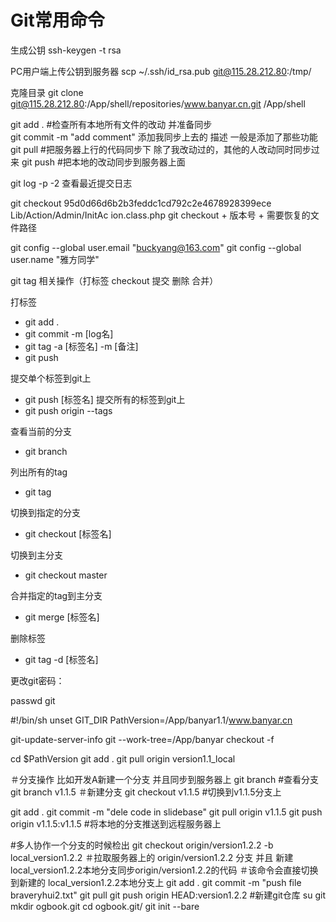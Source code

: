 # Git常用命令
生成公钥
ssh-keygen -t rsa

PC用户端上传公钥到服务器 
scp ~/.ssh/id_rsa.pub git@115.28.212.80:/tmp/

克隆目录
 git clone git@115.28.212.80:/App/shell/repositories/www.banyar.cn.git
/App/shell

git add .  #检查所有本地所有文件的改动 并准备同步  
git commit -m "add comment"  添加我同步上去的 描述 一般是添加了那些功能
git pull   #把服务器上行的代码同步下 除了我改动过的，其他的人改动同时同步过来
git push #把本地的改动同步到服务器上面 


git log -p -2	查看最近提交日志

git checkout 95d0d66d6b2b3feddc1cd792c2e4678928399ece Lib/Action/Admin/InitAc
ion.class.php	git checkout + 版本号 + 需要恢复的文件路径



git config --global user.email "buckyang@163.com"
git config --global user.name "雅方同学"



git tag 相关操作（打标签 checkout 提交 删除 合并）

打标签
- git add .
- git commit -m [log名]
- git tag -a [标签名] -m [备注]
- git push

提交单个标签到git上
- git push [标签名]
提交所有的标签到git上
- git push origin --tags

 查看当前的分支
- git branch

 列出所有的tag
- git tag

切换到指定的分支
- git checkout [标签名]

切换到主分支
- git checkout master

合并指定的tag到主分支
- git merge [标签名]

删除标签
- git tag -d [标签名]



更改git密码：

passwd git


#!/bin/sh
unset GIT_DIR
PathVersion=/App/banyar1.1/www.banyar.cn

git-update-server-info
git --work-tree=/App/banyar checkout -f

cd $PathVersion
git add .
git pull origin version1.1_local


＃分支操作 比如开发A新建一个分支 并且同步到服务器上
git branch                #查看分支 
git branch v1.1.5        ＃新建分支 
git checkout v1.1.5       #切换到v1.1.5分支上 

git add .
git commit -m "dele code in slidebase"
git pull origin v1.1.5
git push origin v1.1.5:v1.1.5   #将本地的分支推送到远程服务器上

#多人协作一个分支的时候检出 
git checkout origin/version1.2.2 -b local_version1.2.2  ＃拉取服务器上的 origin/version1.2.2 分支 并且 新建local_version1.2.2本地分支同步origin/version1.2.2的代码 
                          ＃该命令会直接切换 到新建的 local_version1.2.2本地分支上 
 git add .
 git commit -m "push file braveryhui2.txt"
 git pull
 git push origin HEAD:version1.2.2
 #新建git仓库
su git
mkdir ogbook.git
cd ogbook.git/
git init --bare